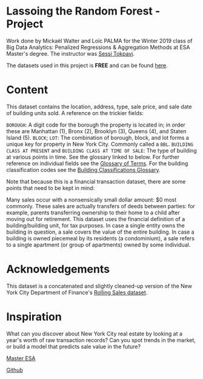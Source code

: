 # **Lassoing the Random Forest - Project**

Work done by Mickaël Walter and Loïc PALMA for the Winter 2019 class of Big Data Analytics: Penalized Regressions & Aggregation Methods at ESA Master's degree. The instructor was [Sessi Tokpavi](https://sessitokpavi2.wixsite.com/professional).

The datasets used in this project is **FREE** and can be found [here](https://www.kaggle.com/new-york-city/nyc-property-sales).


# **Content**

This dataset contains the location, address, type, sale price, and sale date of building units sold. A reference on the trickier fields:

`BOROUGH`: A digit code for the borough the property is located in; in order these are Manhattan (1), Bronx (2), Brooklyn (3), Queens (4), and Staten Island (5).
`BLOCK`; `LOT`: The combination of borough, block, and lot forms a unique key for property in New York City. Commonly called a `BBL`.
`BUILDING CLASS AT PRESENT` and `BUILDING CLASS AT TIME OF SALE`: The type of building at various points in time. See the glossary linked to below.
For further reference on individual fields see the [Glossary of Terms](https://www1.nyc.gov/assets/finance/downloads/pdf/07pdf/glossary_rsf071607.pdf). For the building classification codes see the [Building Classifications Glossary](https://www1.nyc.gov/assets/finance/jump/hlpbldgcode.html).

Note that because this is a financial transaction dataset, there are some points that need to be kept in mind:

Many sales occur with a nonsensically small dollar amount: $0 most commonly. These sales are actually transfers of deeds between parties: for example, parents transferring ownership to their home to a child after moving out for retirement.
This dataset uses the financial definition of a building/building unit, for tax purposes. In case a single entity owns the building in question, a sale covers the value of the entire building. In case a building is owned piecemeal by its residents (a condominium), a sale refers to a single apartment (or group of apartments) owned by some individual.

# **Acknowledgements**
This dataset is a concatenated and slightly cleaned-up version of the New York City Department of Finance's [Rolling Sales dataset](https://www1.nyc.gov/site/finance/taxes/property-rolling-sales-data.page).

# **Inspiration**
What can you discover about New York City real estate by looking at a year's worth of raw transaction records? Can you spot trends in the market, or build a model that predicts sale value in the future?


[Master ESA](https://www.univ-orleans.fr/deg/masters/ESA/index.htm)

[Github](https://github.com/loicpalma/Penalized-Regressions-Project/)
